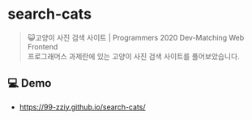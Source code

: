 # search-cats

> 😺고양이 사진 검색 사이트 
> | Programmers 2020 Dev-Matching Web Frontend    
프로그래머스 과제란에 있는 고양이 사진 검색 사이트를 풀어보았습니다. 

## 💻 Demo 
- https://99-zziy.github.io/search-cats/

